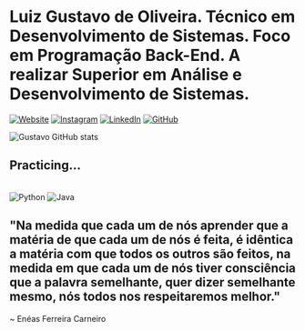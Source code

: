 # Luiz Gustavo de Oliveira. Técnico em Desenvolvimento de Sistemas. Foco em Programação Back-End. A realizar Superior em Análise e Desenvolvimento de Sistemas.

[![Website](https://img.shields.io/badge/website-000000?style=for-the-badge&logo=About.me&logoColor=white)](https://gustavctt.netlify.app)
[![Instagram](https://img.shields.io/badge/Instagram-E4405F?style=for-the-badge&logo=instagram&logoColor=white)](https://www.instagram.com/tigustavo_/)
[![LinkedIn](https://img.shields.io/badge/LinkedIn-0077B5?style=for-the-badge&logo=linkedin&logoColor=white)](https://www.linkedin.com/in/luiz-gustavo-de-oliveira-abab43259/)
[![GitHub](https://img.shields.io/badge/GitHub-100000?style=for-the-badge&logo=github&logoColor=white)](https://github.com/oGustaa)

![Gustavo GitHub stats](https://github-readme-stats.vercel.app/api?username=oGustaa&show_icons=true&theme=dracula)

## Practicing...

<div style="display:inline-block"><br/>
<img align="center" alt="Python" src="https://img.shields.io/badge/Python-14354C?style=for-the-badge&logo=python&logoColor=white"/>
</div>
<div style="display:inline-block"><br/>
<img align="center" alt="Java" src="https://img.shields.io/badge/Java-ED8B00?style=for-the-badge&logo=java&logoColor=white"/>
</div><br/>

## "Na medida que cada um de nós aprender que a matéria de que cada um de nós é feita, é idêntica a matéria com que todos os outros são feitos, na medida em que cada um de nós tiver consciência que a palavra semelhante, quer dizer semelhante mesmo, nós todos nos respeitaremos melhor."
 ~ Enéas Ferreira Carneiro 
